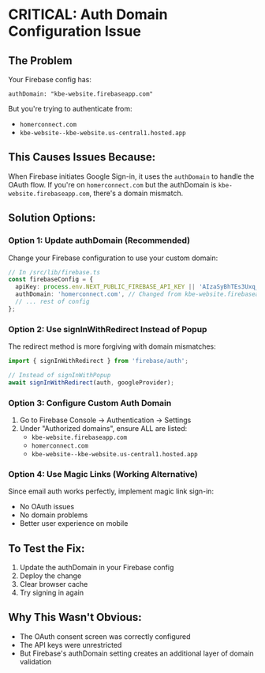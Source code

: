 # CRITICAL: Auth Domain Configuration Issue

## The Problem
Your Firebase config has:
```
authDomain: "kbe-website.firebaseapp.com"
```

But you're trying to authenticate from:
- `homerconnect.com`
- `kbe-website--kbe-website.us-central1.hosted.app`

## This Causes Issues Because:
When Firebase initiates Google Sign-in, it uses the `authDomain` to handle the OAuth flow. If you're on `homerconnect.com` but the authDomain is `kbe-website.firebaseapp.com`, there's a domain mismatch.

## Solution Options:

### Option 1: Update authDomain (Recommended)
Change your Firebase configuration to use your custom domain:

```typescript
// In /src/lib/firebase.ts
const firebaseConfig = {
  apiKey: process.env.NEXT_PUBLIC_FIREBASE_API_KEY || 'AIzaSyBhTEs3Uxq_KBLBzbzIL2VB4Ao_DBw9faM',
  authDomain: 'homerconnect.com', // Changed from kbe-website.firebaseapp.com
  // ... rest of config
};
```

### Option 2: Use signInWithRedirect Instead of Popup
The redirect method is more forgiving with domain mismatches:

```typescript
import { signInWithRedirect } from 'firebase/auth';

// Instead of signInWithPopup
await signInWithRedirect(auth, googleProvider);
```

### Option 3: Configure Custom Auth Domain
1. Go to Firebase Console → Authentication → Settings
2. Under "Authorized domains", ensure ALL are listed:
   - `kbe-website.firebaseapp.com`
   - `homerconnect.com`
   - `kbe-website--kbe-website.us-central1.hosted.app`

### Option 4: Use Magic Links (Working Alternative)
Since email auth works perfectly, implement magic link sign-in:
- No OAuth issues
- No domain problems
- Better user experience on mobile

## To Test the Fix:
1. Update the authDomain in your Firebase config
2. Deploy the change
3. Clear browser cache
4. Try signing in again

## Why This Wasn't Obvious:
- The OAuth consent screen was correctly configured
- The API keys were unrestricted
- But Firebase's authDomain setting creates an additional layer of domain validation